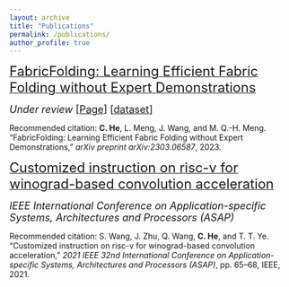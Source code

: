 ```yaml
---
layout: archive
title: "Publications"
permalink: /publications/
author_profile: true
---
```


[<font size=5>FabricFolding: Learning Efficient Fabric Folding without Expert Demonstrations</font>](../files/fabircfolding.pdf) 

<font size=4><i> Under review </i>  [[Page](https://sites.google.com/view/fabricfolding/home)] [[dataset](https://drive.google.com/file/d/1Yo0SlGTuHzTPOuGkmgcCkiIMKLTqeiyc/view)] </font>

Recommended citation: **C. He**, L. Meng, J. Wang, and M. Q.-H. Meng. “FabricFolding: Learning Efficient Fabric Folding without Expert Demonstrations,” *arXiv preprint arXiv:2303.06587*, 2023.


[<font size=5>Customized instruction on risc-v for winograd-based convolution acceleration</font>](../files/Customized%20instruction%20on%20risc-v%20for%20winograd-based%20convolution%20acceleration.pdf)

<font size=4><i>IEEE International Conference on Application-specific Systems, Architectures and Processors (ASAP)</i></font>

Recommended citation: S. Wang, J. Zhu, Q. Wang, **C. He**, and T. T. Ye. “Customized instruction on risc-v for winograd-based convolution acceleration,” *2021 IEEE 32nd International Conference on Application-specific Systems, Architectures and Processors (ASAP)*, pp. 65–68, IEEE, 2021.


